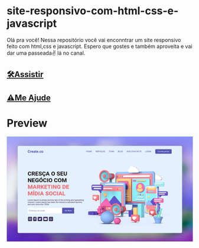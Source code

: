 # site-responsivo-com-html-css-e-javascript

Olá pra você! Nessa repositório você vai enconntrar um site responsivo feito com html,css e javascript. Espero que gostes e também aproveita e vai dar uma passeada✌ lá no canal.

## [🛠Assistir](https://www.youtube.com/watch?v=7-orzsht98k)
## [⚠Me Ajude](https://www.youtube.com/channel/UCxKIsX5OXyyNWVmomuDc-LA?sub_confirmation=1)
# Preview
![🕐](/img1.png)
